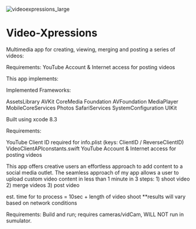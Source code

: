 ![videoexpressions_large](https://user-images.githubusercontent.com/12479502/32527151-cce1398e-c3fa-11e7-8414-21863196e395.png)

# Video-Xpressions

Multimedia app for creating, viewing, merging and posting a series of videos:


Requirements: 
YouTube Account & Internet access for posting videos

This app implements:



Implemented Frameworks:

AssetsLibrary
AVKit
CoreMedia
Foundation
AVFoundation
MediaPlayer
MobileCoreServices
Photos
SafariServices
SystemConfiguration
UIKit

Built using xcode 8.3



Requirements:

YouTube Client ID required for info.plist (keys: ClientID / ReverseClientID)
VideoClientAPIconstants.swift
YouTube Account & Internet access for posting videos

This app offers creative users an effortless approach to add content to a social media outlet. The seamless approach of my app allows a user to upload custom video content in less than 1 minute in 3 steps: 1)    shoot video 2)    merge videos  3)    post video

est. time for to process = 10sec + length of video shoot
**results will vary based on network conditions

Requirements: Build and run; requires cameras/vidCam, WILL NOT run in sumulator.

